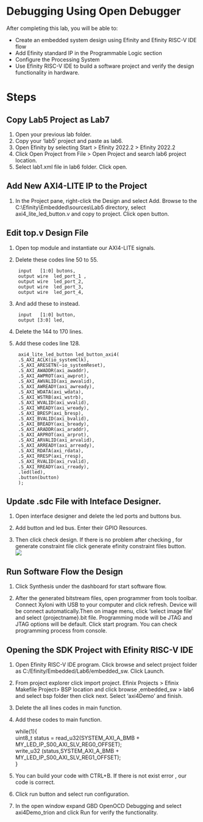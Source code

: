 # Debugging Using Open Debugger

After completing this lab, you will be able to:  
    
- Create an embedded system design using Efinity and Efinity RISC-V IDE flow
- Add Efinity standard IP in the Programmable Logic section
- Configure the Processing System
- Use Efinity RISC-V IDE to build a software project and verify the design functionality in hardware.


# Steps
## Copy Lab5 Project as Lab7
 
1. Open your previous lab folder.
2. Copy your ‘lab5’ project and paste as lab6. 
3. Open Efinity by selecting Start > Efinity 2022.2 > Efinity 2022.2
4. Click Open Project from File > Open Project and search lab6 project location.
5. Select lab1.xml file in lab6 folder. Click open. 

## Add New AXI4-LITE IP to the Project
1. In the Project pane, right-click the Design and select Add. Browse to the C:\Efinity\Embedded\sources\Lab5 directory, select axi4_lite_led_button.v and copy to project. Click open button.

## Edit top.v Design File
1. Open top module and instantiate our AXI4-LITE signals.
2. Delete these codes line 50 to 55.

        input   [1:0] butons,
        output wire  led_port_1 ,
        output wire  led_port_2,
        output wire  led_port_3,
        output wire  led_port_4,

3. And add these to instead.

        input   [1:0] button,
        output [3:0] led,      

4. Delete the 144 to 170 lines.
5. Add these codes line 128.

        axi4_lite_led_button led_button_axi4(
        .S_AXI_ACLK(io_systemClk),
        .S_AXI_ARESETN(~io_systemReset),
        .S_AXI_AWADDR(axi_awaddr),
        .S_AXI_AWPROT(axi_awprot),
        .S_AXI_AWVALID(axi_awvalid),
        .S_AXI_AWREADY(axi_awready),
        .S_AXI_WDATA(axi_wdata),
        .S_AXI_WSTRB(axi_wstrb),
        .S_AXI_WVALID(axi_wvalid),
        .S_AXI_WREADY(axi_wready),
        .S_AXI_BRESP(axi_bresp),
        .S_AXI_BVALID(axi_bvalid),
        .S_AXI_BREADY(axi_bready),
        .S_AXI_ARADDR(axi_araddr),
        .S_AXI_ARPROT(axi_arprot),
        .S_AXI_ARVALID(axi_arvalid),
        .S_AXI_ARREADY(axi_arready),
        .S_AXI_RDATA(axi_rdata),
        .S_AXI_RRESP(axi_rresp),
        .S_AXI_RVALID(axi_rvalid),
        .S_AXI_RREADY(axi_rready),
        .led(led),
        .button(button)
        );
        

## Update .sdc File with Inteface Designer.

1. Open interface designer and delete the led ports and buttons bus.   

2. Add button and led bus. Enter their GPIO Resources.

3. Then click check design. If there is no problem after checking , for generate constraint file click generate efinity constraint files button.  
![](https://imgur.com/nhJZCQe.png)   

## Run Software Flow the Design

1. Click Synthesis under the dashboard for start software flow.

2. After the generated bitstream files, open programmer from tools toolbar. Connect Xyloni with USB to your computer and click refresh. Device will be connect automatically.Then on image menu, click ‘select image file’ and select {projectname}.bit file. Programming mode will be JTAG and JTAG options will be default. Click start program. You can check programming process from console.  


## Opening the SDK Project with Efinity RISC-V IDE

1. Open Efinity RISC-V IDE program. Click browse and select project folder as C:/Efinity/Embedded/Lab6/embedded_sw. Click Launch.

2. From project explorer click import project. Efinix Projects > Efinix Makefile Project> BSP location  and click browse ,embedded_sw > lab6 and select bsp folder then click next. Select ‘axi4Demo’ and finish.  

3. Delete the all lines codes in main function.

4. Add these codes to main function.

	while(1){  
		uint8_t status = read_u32(SYSTEM_AXI_A_BMB +   MY_LED_IP_S00_AXI_SLV_REG0_OFFSET);  
		write_u32 (status,SYSTEM_AXI_A_BMB +   MY_LED_IP_S00_AXI_SLV_REG1_OFFSET);  
	}

5. You can build your code with CTRL+B. If there is not exist error , our code is correct.
6. Click run button and select run configuration.  
7. In the open window expand  GBD OpenOCD Debugging and select axi4Demo_trion and click Run for verify the functionality.       

  

# 
# 
